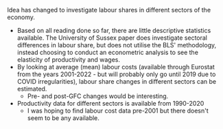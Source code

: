 Idea has changed to investigate labour shares in different sectors of the economy.
- Based on all reading done so far, there are little descriptive statistics available. The University of Sussex paper does investigate sectoral differences in labour share, but does not utilise the BLS' methodology, instead choosing to conduct an econometric analysis to see the elasticity of productivity and wages.
- By looking at average (mean) labour costs (available through Eurostat from the years 2001-2022 - but will probably only go until 2019 due to COVID irregularities), labour share changes in different sectors can be estimated.
	- Pre- and post-GFC changes would be interesting.
- Productivity data for different sectors is available from 1990-2020
	- I was hoping to find labour cost data pre-2001 but there doesn't seem to be any available.

